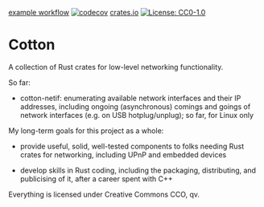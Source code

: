 [example workflow](https://github.com/pdh11/cotton/actions/workflows/ci.yml/badge.svg) [![codecov](https://codecov.io/gh/pdh11/cotton/branch/main/graph/badge.svg?token=SMSZEPGRHA)](https://codecov.io/gh/pdh11/cotton) [crates.io](https://img.shields.io/crates/v/cotton-netif) [![License: CC0-1.0](https://img.shields.io/badge/License-CC0_1.0-lightgrey.svg)](http://creativecommons.org/publicdomain/zero/1.0/)

# Cotton

A collection of Rust crates for low-level networking functionality.

So far:

 - cotton-netif: enumerating available network interfaces and their IP
   addresses, including ongoing (asynchronous) comings and goings of network
   interfaces (e.g. on USB hotplug/unplug); so far, for Linux only

My long-term goals for this project as a whole:

 - provide useful, solid, well-tested components to folks needing Rust
   crates for networking, including UPnP and embedded devices

 - develop skills in Rust coding, including the packaging,
   distributing, and publicising of it, after a career spent with C++

Everything is licensed under Creative Commons CCO, qv.

